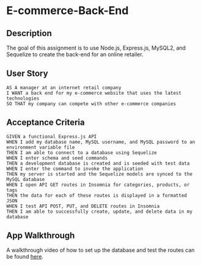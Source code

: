 # E-commerce-Back-End

## Description

The goal of this assignment is to use Node.js, Express.js, MySQL2, and Sequelize to create the back-end for an online retailer.

## User Story

```
AS A manager at an internet retail company
I WANT a back end for my e-commerce website that uses the latest technologies
SO THAT my company can compete with other e-commerce companies
```

## Acceptance Criteria

```
GIVEN a functional Express.js API
WHEN I add my database name, MySQL username, and MySQL password to an environment variable file
THEN I am able to connect to a database using Sequelize
WHEN I enter schema and seed commands
THEN a development database is created and is seeded with test data
WHEN I enter the command to invoke the application
THEN my server is started and the Sequelize models are synced to the MySQL database
WHEN I open API GET routes in Insomnia for categories, products, or tags
THEN the data for each of these routes is displayed in a formatted JSON
WHEN I test API POST, PUT, and DELETE routes in Insomnia
THEN I am able to successfully create, update, and delete data in my database
```

## App Walkthrough

A walkthrough video of how to set up the database and test the routes can be found [here](https://drive.google.com/file/d/1bo8wLK3s8NM8528Dt0nlJyyM17QnCBhO/view).



